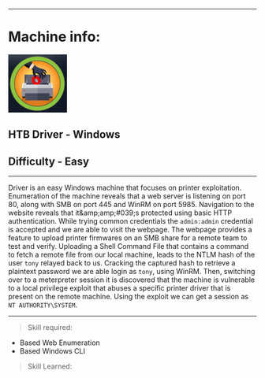 
---

# Machine info:

![logo](./screenshots/logo.png)

## HTB Driver - Windows

## Difficulty - Easy

---

Driver is an easy Windows machine that focuses on printer exploitation. Enumeration of the machine reveals that a web server is listening on port 80, along with
SMB on port 445 and WinRM on port 5985. Navigation to the website reveals that it&amp;amp;amp;#039;s protected using basic HTTP authentication. While trying common
credentials the `admin:admin` credential is accepted and we are able to visit the webpage. The webpage provides a feature to upload printer firmwares on an SMB share
for a remote team to test and verify. Uploading a Shell Command File that contains a command to fetch a remote file from our local machine, leads to the NTLM hash of
the user `tony` relayed back to us. Cracking the captured hash to retrieve a plaintext password we are able login as `tony`, using WinRM. Then, switching over to a
meterpreter session it is discovered that the machine is vulnerable to a local privilege exploit that abuses a specific printer driver that is present on the remote machine.
Using the exploit we can get a session as `NT AUTHORITY\SYSTEM`.

---

> Skill required:

- Based Web Enumeration
- Based Windows CLI

> Skill Learned:

